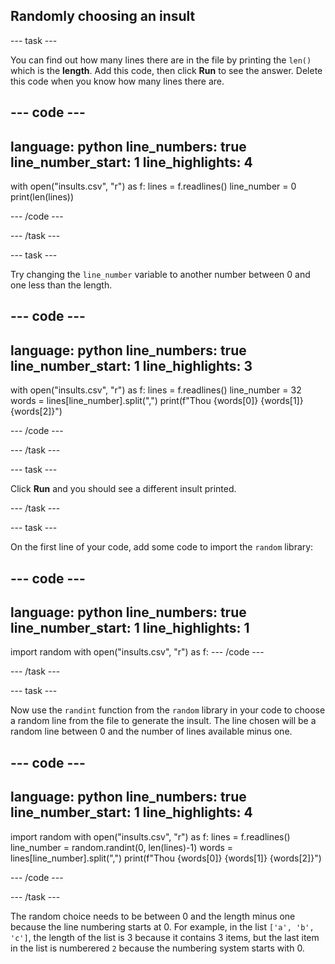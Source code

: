 ## Randomly choosing an insult


--- task ---

You can find out how many lines there are in the file by printing the `len()` which is the **length**. Add this code, then click **Run** to see the answer. Delete this code when you know how many lines there are.

--- code ---
---
language: python line_numbers: true line_number_start: 1
line_highlights: 4
---
with open("insults.csv", "r") as f: lines = f.readlines() line_number = 0 print(len(lines))

--- /code ---

--- /task ---

--- task ---

Try changing the `line_number` variable to another number between 0 and one less than the length.

--- code ---
---
language: python line_numbers: true line_number_start: 1
line_highlights: 3
---
with open("insults.csv", "r") as f: lines = f.readlines() line_number = 32 words = lines[line_number].split(",") print(f"Thou {words[0]} {words[1]} {words[2]}")


--- /code ---

--- /task ---

--- task ---

Click **Run** and you should see a different insult printed.

--- /task ---

--- task ---

On the first line of your code, add some code to import the `random` library:

--- code ---
---
language: python line_numbers: true line_number_start: 1
line_highlights: 1
---
import random with open("insults.csv", "r") as f: --- /code ---

--- /task ---

--- task ---

Now use the `randint` function from the `random` library in your code to choose a random line from the file to generate the insult. The line chosen will be a random line between 0 and the number of lines available minus one.

--- code ---
---
language: python line_numbers: true line_number_start: 1
line_highlights: 4
---
import random with open("insults.csv", "r") as f: lines = f.readlines() line_number = random.randint(0, len(lines)-1) words = lines[line_number].split(",") print(f"Thou {words[0]} {words[1]} {words[2]}")


--- /code ---

--- /task ---

The random choice needs to be between 0 and the length minus one because the line numbering starts at 0. For example, in the list `['a', 'b', 'c']`, the length of the list is 3 because it contains 3 items, but the last item in the list is numberered `2` because the numbering system starts with 0.
